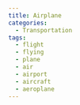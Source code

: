 ```yaml
---
title: Airplane
categories:
  - Transportation
tags:
  - flight
  - flying
  - plane
  - air
  - airport
  - aircraft
  - aeroplane
---
```

